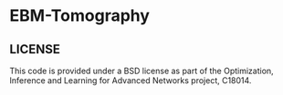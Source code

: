 # EBM-Tomography

## LICENSE
This code is provided under a BSD license as part of the Optimization, Inference and Learning for Advanced Networks project, C18014.
